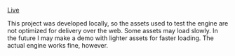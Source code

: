 [Live](https://hannesojala.github.io/webgl-pbr)

This project was developed locally, so the assets used to test the engine are not optimized for delivery over the web. Some assets may load slowly. In the future I may make a demo with lighter assets for faster loading. The actual engine works fine, however.
